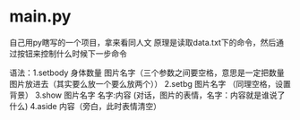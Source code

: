 # main.py
自己用py瞎写的一个项目，拿来看同人文
原理是读取data.txt下的命令，然后通过按钮来控制什么时候下一步命令

语法：1.setbody 身体数量 图片名字（三个参数之间要空格，意思是一定把数量图片放进去（其实要么放一个要么放两个））
      2.setbg 图片名字  （同理空格，设置背景）
      3.show 图片名字 名字:内容 (对话，图片的表情，名字：内容就是谁说了什么)
      4.aside 内容（旁白，此时表情清空）
